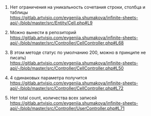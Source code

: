 1) Нет ограничения на уникальность сочетания строки, столбца и таблицы<br>
https://gitlab.artvisio.com/evgeniia.shumakova/infinite-sheets-api/-/blob/master/src/Entity/Cell.php#L9

2) Можно вынести в репозиторий<br>
https://gitlab.artvisio.com/evgeniia.shumakova/infinite-sheets-api/-/blob/master/src/Controller/CellController.php#L68

3) В этом методе статус по умолчанию 200, можно в принципе не писать)<br>
https://gitlab.artvisio.com/evgeniia.shumakova/infinite-sheets-api/-/blob/master/src/Controller/CellController.php#L50

4) 4 одинаковых параметра получится<br>
https://gitlab.artvisio.com/evgeniia.shumakova/infinite-sheets-api/-/blob/master/src/Controller/CellController.php#L72

5) Нет total count, количества всех записей<br>
https://gitlab.artvisio.com/evgeniia.shumakova/infinite-sheets-api/-/blob/master/src/Controller/UserController.php#L71